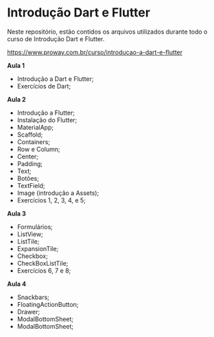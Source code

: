 # Introdução Dart e Flutter
Neste repositório, estão contidos os arquivos utilizados durante todo o curso de Introdução Dart e Flutter.

https://www.proway.com.br/curso/introducao-a-dart-e-flutter

**Aula 1**
- Introdução a Dart e Flutter;
- Exercícios de Dart;



**Aula 2**
- Introdução a Flutter;
- Instalação do Flutter;
- MaterialApp;
- Scaffold;
- Containers;
- Row e Column;
- Center;
- Padding;
- Text;
- Botões;
- TextField;
- Image (introdução a Assets);
- Exercícios 1, 2, 3, 4, e 5;



**Aula 3**
- Formulários;
- ListView;
- ListTile;
- ExpansionTile;
- Checkbox;
- CheckBoxListTile;
- Exercícios 6, 7 e 8;



**Aula 4**
- Snackbars;
- FloatingActionButton;
- Drawer;
- ModalBottomSheet;
- ModalBottomSheet;
